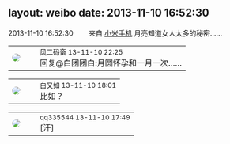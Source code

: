 layout: weibo
date: 2013-11-10 16:52:30
---
<meta name="referrer" content="no-referrer" />

2013-11-10 16:52:30  &nbsp;&nbsp;&nbsp;&nbsp;&nbsp;&nbsp; 来自 <a href="http://app.weibo.com/t/feed/22zMnn" rel="nofollow">小米手机</a>
月亮知道女人太多的秘密…… ​​​

<table style="width: 100%;">
  <tr>
    <td style="width: 40px;"><img style="border-radius:50%" src="https://tva3.sinaimg.cn/crop.0.0.639.639.50/6d2a6003jw8f3idy69w2gj20hs0hrt9g.jpg?KID=imgbed,tva&Expires=1624465787&ssig=hO92Gfc34s"></td>
    <td colspan="2"><small>风二码畜 13-11-10 22:25</small><br/>回复@白团团白:月圆怀孕和一月一次……</td>
  </tr>
</table>

<table style="width: 100%;">
  <tr>
    <td style="width: 40px;"><img style="border-radius:50%" src="https://tvax2.sinaimg.cn/crop.0.0.1006.1006.50/645f72a7ly8gg6t8b4dfij20ry0ryta1.jpg?KID=imgbed,tva&Expires=1624465787&ssig=wrZT7k%2Fy99"></td>
    <td colspan="2"><small>白又如 13-11-10 18:01</small><br/>比如？</td>
  </tr>
</table>

<table style="width: 100%;">
  <tr>
    <td style="width: 40px;"><img style="border-radius:50%" src="https://tva4.sinaimg.cn/crop.0.0.180.180.50/7d25944djw1e8qgp5bmzyj2050050aa8.jpg?KID=imgbed,tva&Expires=1624465787&ssig=IIYWbijUFC"></td>
    <td colspan="2"><small>qq335544 13-11-10 17:49</small><br/>[汗]</td>
  </tr>
</table>
